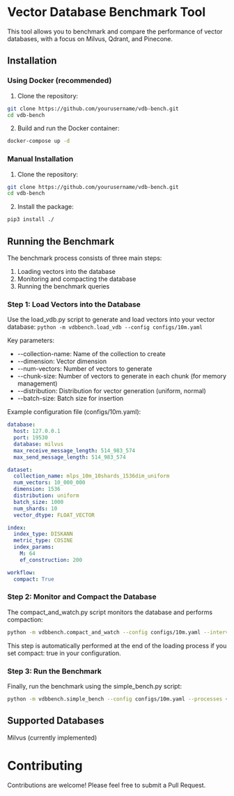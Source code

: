 # Vector Database Benchmark Tool
This tool allows you to benchmark and compare the performance of vector databases, with a focus on Milvus, Qdrant, and Pinecone.

## Installation

### Using Docker (recommended)
1. Clone the repository:
``` bash
git clone https://github.com/yourusername/vdb-bench.git
cd vdb-bench
```
2. Build and run the Docker container:
```bash
docker-compose up -d
```

### Manual Installation
1. Clone the repository:
```bash
git clone https://github.com/yourusername/vdb-bench.git
cd vdb-bench
```

2. Install the package:
```bash
pip3 install ./
```

## Running the Benchmark
The benchmark process consists of three main steps:
1. Loading vectors into the database
2. Monitoring and compacting the database
3. Running the benchmark queries

### Step 1: Load Vectors into the Database
Use the load_vdb.py script to generate and load vectors into your vector database:
`python -m vdbbench.load_vdb --config configs/10m.yaml`

Key parameters:
* --collection-name: Name of the collection to create
* --dimension: Vector dimension
* --num-vectors: Number of vectors to generate
* --chunk-size: Number of vectors to generate in each chunk (for memory management)
* --distribution: Distribution for vector generation (uniform, normal)
* --batch-size: Batch size for insertion

Example configuration file (configs/10m.yaml):
```yaml
database:
  host: 127.0.0.1
  port: 19530
  database: milvus
  max_receive_message_length: 514_983_574
  max_send_message_length: 514_983_574

dataset:
  collection_name: mlps_10m_10shards_1536dim_uniform
  num_vectors: 10_000_000
  dimension: 1536
  distribution: uniform
  batch_size: 1000
  num_shards: 10
  vector_dtype: FLOAT_VECTOR

index:
  index_type: DISKANN
  metric_type: COSINE
  index_params:
    M: 64
    ef_construction: 200

workflow:
  compact: True
```

### Step 2: Monitor and Compact the Database
The compact_and_watch.py script monitors the database and performs compaction:
```bash
python -m vdbbench.compact_and_watch --config configs/10m.yaml --interval 5
```
This step is automatically performed at the end of the loading process if you set compact: true in your configuration.

### Step 3: Run the Benchmark
Finally, run the benchmark using the simple_bench.py script:
```bash
python -m vdbbench.simple_bench --config configs/10m.yaml --processes <N> --batch-size <batch_size>
```

## Supported Databases
Milvus (currently implemented)

# Contributing
Contributions are welcome! Please feel free to submit a Pull Request.